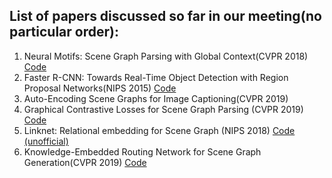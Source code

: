 ## List of papers discussed so far in our meeting(no particular order):

1. Neural Motifs: Scene Graph Parsing with Global Context(CVPR 2018) [Code](https://github.com/rowanz/neural-motifs)
2. Faster R-CNN: Towards Real-Time Object Detection with Region Proposal Networks(NIPS 2015) [Code](https://github.com/jwyang/faster-rcnn.pytorch)
3. Auto-Encoding Scene Graphs for Image Captioning(CVPR 2019)
4. Graphical Contrastive Losses for Scene Graph Parsing (CVPR 2019) [Code](https://github.com/NVIDIA/ContrastiveLosses4VRD)
5. Linknet: Relational embedding for Scene Graph (NIPS 2018) [Code (unofficial)](https://github.com/jiayan97/linknet-pytorch)
6. Knowledge-Embedded Routing Network for Scene Graph Generation(CVPR 2019) [Code](https://github.com/yuweihao/KERN)